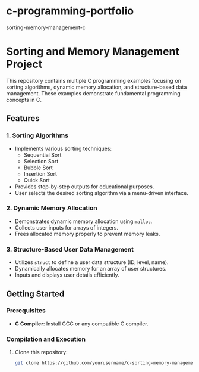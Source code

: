 # c-programming-portfolio
sorting-memory-management-c
# Sorting and Memory Management Project

This repository contains multiple C programming examples focusing on sorting algorithms, dynamic memory allocation, and structure-based data management. These examples demonstrate fundamental programming concepts in C.

## Features

### 1. Sorting Algorithms
- Implements various sorting techniques:
  - Sequential Sort
  - Selection Sort
  - Bubble Sort
  - Insertion Sort
  - Quick Sort
- Provides step-by-step outputs for educational purposes.
- User selects the desired sorting algorithm via a menu-driven interface.

### 2. Dynamic Memory Allocation
- Demonstrates dynamic memory allocation using `malloc`.
- Collects user inputs for arrays of integers.
- Frees allocated memory properly to prevent memory leaks.

### 3. Structure-Based User Data Management
- Utilizes `struct` to define a user data structure (ID, level, name).
- Dynamically allocates memory for an array of user structures.
- Inputs and displays user details efficiently.

## Getting Started

### Prerequisites
- **C Compiler**: Install GCC or any compatible C compiler.

### Compilation and Execution
1. Clone this repository:
   ```bash
   git clone https://github.com/yourusername/c-sorting-memory-management.git

